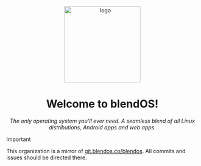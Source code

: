<div align="center">
  <img src="https://user-images.githubusercontent.com/26926757/235855282-34d9a8f5-f92b-4ce3-855e-9e2e6551a3bf.png" alt="logo" width="200"/>

  <h1>Welcome to blendOS!</h1>
  <i>The only operating system you'll ever need. A seamless blend of all Linux distributions, Android apps and web apps.</i>
</div>


>[!IMPORTANT]
>This organization is a mirror of [git.blendos.co/blendos](https://git.blendos.co/blendos). All commits and issues should be directed there.
